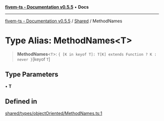 [**fivem-ts - Documentation v0.5.5**](../../../README.md) • **Docs**

***

[fivem-ts - Documentation v0.5.5](../../../README.md) / [Shared](../README.md) / MethodNames

# Type Alias: MethodNames\<T\>

> **MethodNames**\<`T`\>: `{ [K in keyof T]: T[K] extends Function ? K : never }`\[keyof `T`\]

## Type Parameters

• **T**

## Defined in

[shared/types/objectOriented/MethodNames.ts:1](https://github.com/Purpose-Dev/fivem-ts/blob/main/src/shared/types/objectOriented/MethodNames.ts#L1)
